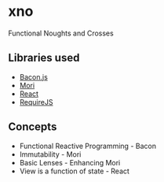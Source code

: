 xno
===

Functional Noughts and Crosses


Libraries used
--------------

* [Bacon.js](http://baconjs.github.io/)
* [Mori](http://swannodette.github.io/mori/)
* [React](http://facebook.github.io/react/)
* [RequireJS](http://www.requirejs.org/)


Concepts
--------

* Functional Reactive Programming - Bacon
* Immutability - Mori
* Basic Lenses - Enhancing Mori
* View is a function of state - React
